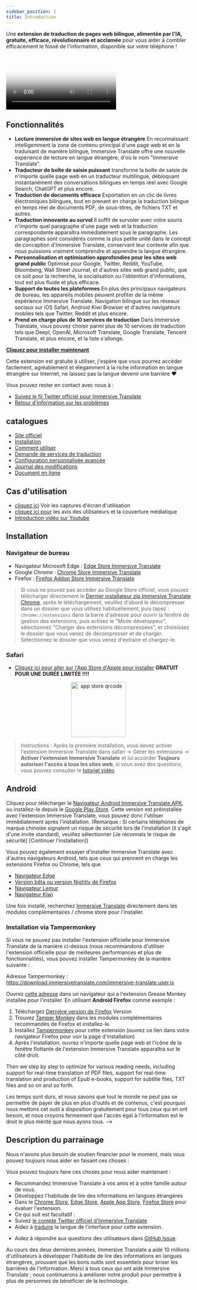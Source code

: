 ```yaml
---
sidebar_position: 1
title: Introduction
---
```


Une **extension de traduction de pages web bilingue, alimentée par l'IA, gratuite, efficace, révolutionnaire et acclamée** pour vous aider à combler efficacement le fossé de l'information, disponible sur votre téléphone !

<video
  controls
  poster="https://immersivetranslate.com/assets/price/video-poster-en.png"
  src="https://s.immersivetranslate.com/assets/uploads/en-kefVSe.mp4"
/>

## Fonctionnalités

- **Lecture immersive de sites web en langue étrangère** En reconnaissant intelligemment la zone de contenu principal d'une page web et en la traduisant de manière bilingue, Immersive Translate offre une nouvelle expérience de lecture en langue étrangère, d'où le nom "Immersive Translate".
- **Traducteur de boîte de saisie puissant** transforme la boîte de saisie de n'importe quelle page web en un traducteur multilingue, débloquant instantanément des conversations bilingues en temps réel avec Google Search, ChatGPT et plus encore.
- **Traduction de documents efficace** Exportation en un clic de livres électroniques bilingues, tout en prenant en charge la traduction bilingue en temps réel de documents PDF, de sous-titres, de fichiers TXT et autres.
- **Traduction innovante au survol** Il suffit de survoler avec votre souris n'importe quel paragraphe d'une page web et la traduction correspondante apparaîtra immédiatement sous le paragraphe. Les paragraphes sont considérés comme la plus petite unité dans le concept de conception d'Immersive Translate, conservant leur contexte afin que nous puissions vraiment comprendre et apprendre la langue étrangère.
- **Personnalisation et optimisation approfondies pour les sites web grand public** Optimisé pour Google, Twitter, Reddit, YouTube, Bloomberg, Wall Street Journal, et d'autres sites web grand public, que ce soit pour la recherche, la socialisation ou l'obtention d'informations, tout est plus fluide et plus efficace.
- **Support de toutes les plateformes** En plus des principaux navigateurs de bureau, les appareils mobiles peuvent profiter de la même expérience Immersive Translate. Navigation bilingue sur les réseaux sociaux sur iOS Safari, Android Kiwi Browser et d'autres navigateurs mobiles tels que Twitter, Reddit et plus encore.
- **Prend en charge plus de 10 services de traduction** Dans Immersive Translate, vous pouvez choisir parmi plus de 10 services de traduction tels que Deepl, OpenAI, Microsoft Translate, Google Translate, Tencent Translate, et plus encore, et la liste s'allonge.

[**Cliquez pour installer maintenant**](/docs/installation/)

Cette extension est gratuite à utiliser, j'espère que vous pourrez accéder facilement, agréablement et élégamment à la riche information en langue étrangère sur Internet, ne laissez pas la langue devenir une barrière ❤️

Vous pouvez rester en contact avec nous à :

<!-- - [Abonnez-vous à Immersive Translate par Email](https://immersivetranslate.substack.com/) Recevez les dernières mises à jour et (avantages) en temps opportun. -->

- [Suivez le fil Twitter officiel pour Immersive Translate](https://twitter.com/immersivetrans)
  <!-- - [Suivez le canal Telegram](https://t.me/immersivetranslate) Recevez les dernières nouvelles ! -->
  <!-- - [Rejoignez le groupe Telegram](https://t.me/+rq848Z09nehlOTgx) pour participer aux discussions sur les fonctionnalités. -->
- [Retour d'information sur les problèmes](https://github.com/immersive-translate/immersive-translate/issues/)

## catalogues

- [Site officiel](https://immersivetranslate.com/en/?force=1)
- [Installation](/docs/installation/)
- [Comment utiliser](/docs/usage/)
- [Demande de services de traduction](/docs/services/)
- [Configuration personnalisée avancée](/docs/advanced/)
- [Journal des modifications](/docs/CHANGELOG/)
- [Document en ligne](/docs/)

## Cas d'utilisation

<!-- - [Découvrez les changements qui ont eu lieu pour l'utilisateur Xiao Zhang après un mois d'utilisation d'Immersive Translate](#user-xiao-zhangs-story) -->

- [cliquez ici](/docs/usecase/) Voir les captures d'écran d'utilisation
- [cliquez ici pour](/docs/review/) les avis des utilisateurs et la couverture médiatique
- [Introduction vidéo sur Youtube](https://www.youtube.com/watch?v=SHznc5kQCM4&ab_channel=ImmersiveTranslate)

## Installation

### Navigateur de bureau

- Navigateur Microsoft Edge : [Edge Store Immersive Translate](https://microsoftedge.microsoft.com/addons/detail/amkbmndfnliijdhojkpoglbnaaahippg)
- Google Chrome : [Chrome Store Immersive Translate](https://chrome.google.com/webstore/detail/immersive-translate/bpoadfkcbjbfhfodiogcnhhhpibjhbnh)
- Firefox : [Firefox Addon Store Immersive Translate](https://addons.mozilla.org/firefox/addon/immersive-translate/)

> Si vous ne pouvez pas accéder au Google Store officiel, vous pouvez télécharger directement le [Dernier installateur zip Immersive Translate Chrome](https://download.immersivetranslate.com/latest/chrome-immersive-translate.zip), après le téléchargement, veuillez d'abord le décompresser dans un dossier que vous utilisez habituellement, puis tapez : `chrome://extensions` dans la barre d'adresse pour ouvrir la fenêtre de gestion des extensions, puis activez le "Mode développeur", sélectionnez "Charger des extensions décompressées", et choisissez le dossier que vous venez de décompresser et de charger. Sélectionnez le dossier que vous venez d'extraire et chargez-le.

### Safari

- [Cliquez ici pour aller sur l'App Store d'Apple pour installer](https://apps.apple.com/app/immersive-translate/id6447957425) **GRATUIT POUR UNE DURÉE LIMITÉE !!!!**

<div align="center">
<img src="https://s.immersivetranslate.com/static/official-static/assets/immersive-app-store.png" width="150" alt="app store qrcode" />
</div>

> Instructions : Après la première installation, vous devez activer l'extension Immersive Translate dans safari -> Gérer les extensions -> **Activer l'extension Immersive Translate** et lui accorder **Toujours autoriser l'accès à tous les sites web**, si vous avez des questions, vous pouvez consulter le [tutoriel vidéo](https://s.immersivetranslate.com/videos/ios_safari_turorial_en.mp4)

## Android

Cliquez pour télécharger le [Navigateur Android Immersive Translate APK](https://immersivetranslate.com/android/), ou installez-le depuis le [Google Play Store](https://play.google.com/store/apps/details?id=com.immersivetranslate.browser&utm_campaign=official). Cette version est préinstallée avec l'extension Immersive Translate, vous pouvez donc l'utiliser immédiatement après l'installation. (Remarque : Si certains téléphones de marque chinoise signalent un risque de sécurité lors de l'installation (il s'agit d'une invite standard), veuillez sélectionner [Je reconnais le risque de sécurité] [Continuer l'installation])

Vous pouvez également essayer d'installer Immersive Translate avec d'autres navigateurs Android, tels que ceux qui prennent en charge les extensions Firefox ou Chrome, tels que

- [Navigateur Edge](https://edgemobileapp.microsoft.com?adjustId=1m5nkuo3_1mtfb881)
- [Version bêta ou version Nightly de Firefox](https://www.mozilla.org/firefox/channel/android/)
- [Navigateur Lemur](https://lemurbrowser.com/)
- [Navigateur Kiwi](https://kiwibrowser.com/)

Une fois installé, recherchez [Immersive Translate](https://chrome.google.com/webstore/detail/immersive-translate/bpoadfkcbjbfhfodiogcnhhhpibjhbnh) directement dans les modules complémentaires / chrome store pour l'installer.

### Installation via Tampermonkey

Si vous ne pouvez pas installer l'extension officielle pour Immersive Translate de la manière ci-dessus (nous recommandons d'utiliser l'extension officielle pour de meilleures performances et plus de fonctionnalités), vous pouvez installer Tampermonkey de la manière suivante :

Adresse Tampermonkey : https://download.immersivetranslate.com/immersive-translate.user.js

Ouvrez [cette adresse](https://download.immersivetranslate.com/immersive-translate.user.js) dans un navigateur qui a l'extension Grease Monkey installée pour l'installer. En utilisant **Android Firefox** comme exemple :

1. Téléchargez [Dernière version de Firefox](https://www.mozilla.org/firefox/browsers/mobile/android/) Version
2. Trouvez [Tamper Monkey](https://www.tampermonkey.net/) dans les modules complémentaires recommandés de Firefox et installez-le.
3. Installez [Tampermonkey](https://download.immersivetranslate.com/immersive-translate.user.js) pour cette extension (ouvrez ce lien dans votre navigateur Firefox pour voir la page d'installation)
4. Après l'installation, ouvrez n'importe quelle page web et l'icône de la fenêtre flottante de l'extension Immersive Translate apparaîtra sur le côté droit.

Then we step by step to optimize for various reading needs, including support for real-time translation of PDF files, support for real-time translation and production of Epub e-books, support for subtitle files, TXT files and so on and so forth.

Les temps sont durs, et nous savons que tout le monde ne peut pas se permettre de payer de plus en plus d'outils et de contenus, c'est pourquoi nous mettons cet outil à disposition gratuitement pour tous ceux qui en ont besoin, et nous croyons fermement que l'accès égal à l'information est le droit le plus mérité que nous ayons tous. -->

## Description du parrainage

Nous n'avons plus besoin de soutien financier pour le moment, mais vous pouvez toujours nous aider en faisant ces choses :

Vous pouvez toujours faire ces choses pour nous aider maintenant :

- Recommandez Immersive Translate à vos amis et à votre famille autour de vous.
- Développez l'habitude de lire des informations en langues étrangères
- Dans le [Chrome Store](https://chrome.google.com/webstore/detail/immersive-translate/bpoadfkcbjbfhfodiogcnhhhpibjhbnh), [Edge Store](https://microsoftedge.microsoft.com/addons/detail/immersive-translate-web-/amkbmndfnliijdhojkpoglbnaaahippg), [Apple App Store](https://apps.apple.com/app/id6447957425), [Firefox Store](https://addons.mozilla.org/firefox/addon/immersive-translate/) pour évaluer l'extension.
- Ce qui suit est facultatif :
  <!-- - Abonnez-vous à [l'email officiel d'Immersive Translate](https://immersivetranslate.substack.com/) -->
  <!-- - [Rejoignez le canal Telegram](https://t.me/immersivetranslate) -->
- Suivez [le compte Twitter officiel d'Immersive Translate](https://twitter.com/immersivetrans)
- Aidez à [traduire](https://crowdin.com/project/immersive-translate) la langue de l'interface pour cette extension.
<!-- - Aidez à répondre aux questions des utilisateurs dans [les groupes Telegram](https://t.me/+rq848Z09nehlOTgx). -->
- Aidez à répondre aux questions des utilisateurs dans [GitHub Issue](https://github.com/immersive-translate/immersive-translate/issues).

Au cours des deux dernières années, Immersive Translate a aidé 10 millions d'utilisateurs à développer l'habitude de lire des informations en langues étrangères, prouvant que les bons outils sont essentiels pour briser les barrières de l'information. Merci à tous ceux qui ont aidé Immersive Translate ; nous continuerons à améliorer notre produit pour permettre à plus de personnes de bénéficier de la technologie.
